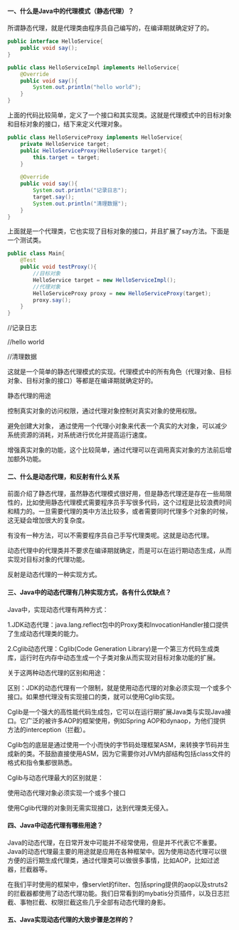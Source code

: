 #### 一、什么是Java中的代理模式（静态代理）？

所谓静态代理，就是代理类由程序员自己编写的，在编译期就确定好了的。

```java
public interface HelloService{
    public void say();
}

public class HelloServiceImpl implements HelloService{
    @Override
    public void say(){
        System.out.println("hello world");
    }
}
```

上面的代码比较简单，定义了一个接口和其实现类。这就是代理模式中的目标对象和目标对象的接口，结下来定义代理对象。

```java
public class HelloServiceProxy implements HelloService{
    private HelloService target;
    public HelloServiceProxy(HelloService target){
        this.target = target;
    }
    
    @Override
    public void say(){
        System.out.println("记录日志");
        target.say();
        System.out.println("清理数据");
    }
}
```

上面就是一个代理类，它也实现了目标对象的接口，并且扩展了say方法。下面是一个测试类。

```java
public class Main{
    @Test
    public void testProxy(){
        //目标对象
        HelloService target = new HelloServiceImpl();
        //代理对象
        HelloServiceProxy proxy = new HelloServiceProxy(target);
        proxy.say();
    }
}
```

//记录日志

//hello world

//清理数据

这就是一个简单的静态代理模式的实现。代理模式中的所有角色（代理对象、目标对象、目标对象的接口）等都是在编译期就确定好的。

静态代理的用途

控制真实对象的访问权限，通过代理对象控制对真实对象的使用权限。

避免创建大对象， 通过使用一个代理小对象来代表一个真实的大对象，可以减少系统资源的消耗，对系统进行优化并提高运行速度。

增强真实对象的功能，这个比较简单，通过代理可以在调用真实对象的方法前后增加额外功能。

#### 二、什么是动态代理，和反射有什么关系

前面介绍了静态代理，虽然静态代理模式很好用，但是静态代理还是存在一些局限性的，比如使用静态代理模式需要程序员手写很多代码，这个过程是比较浪费时间和精力的。一旦需要代理的类中方法比较多，或者需要同时代理多个对象的时候，这无疑会增加很大的复杂度。

有没有一种方法，可以不需要程序员自己手写代理类呢。这就是动态代理。

动态代理中的代理类并不要求在编译期就确定，而是可以在运行期动态生成，从而实现对目标对象的代理功能。

反射是动态代理的一种实现方式。 

#### 三、Java中的动态代理有几种实现方式，各有什么优缺点？

Java中，实现动态代理有两种方式：

1.JDK动态代理：java.lang.reflect包中的Proxy类和InvocationHandler接口提供了生成动态代理类的能力。

2.Cglib动态代理：Cglib(Code Generation Library)是一个第三方代码生成类库，运行时在内存中动态生成一个子类对象从而实现对目标对象功能的扩展。

关于这两种动态代理的区别和用途：

区别：JDK的动态代理有一个限制，就是使用动态代理的对象必须实现一个或多个接口。如果想代理没有实现接口的类，就可以使用Cglib实现。

Cglib是一个强大的高性能代码生成包，它可以在运行期扩展Java类与实现Java接口。它广泛的被许多AOP的框架使用，例如Spring AOP和dynaop，为他们提供方法的interception（拦截）。

Cglib包的底层是通过使用一个小而快的字节码处理框架ASM，来转换字节码并生成新的类。不鼓励直接使用ASM，因为它需要你对JVM内部结构包括class文件的格式和指令集都很熟悉。

Cglib与动态代理最大的区别就是：

使用动态代理对象必须实现一个或多个接口

使用Cglib代理的对象则无需实现接口，达到代理类无侵入。

#### 四、Java中动态代理有哪些用途？

Java的动态代理，在日常开发中可能并不经常使用，但是并不代表它不重要。Java的动态代理最主要的用途就是应用在各种框架中。因为使用动态代理可以很方便的运行期生成代理类，通过代理类可以做很多事情，比如AOP，比如过滤器，拦截器等。

在我们平时使用的框架中，像servlet的filter、包括spring提供的aop以及struts2的拦截器都使用了动态代理功能。我们日常看到的mybatis分页插件，以及日志拦截、事物拦截、权限拦截这些几乎全部有动态代理的身影。

#### 五、Java实现动态代理的大致步骤是怎样的？

